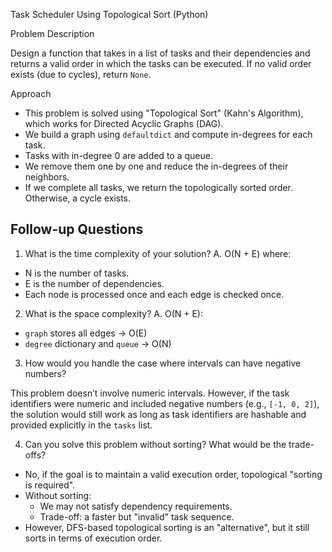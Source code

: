 
Task Scheduler Using Topological Sort (Python)

Problem Description

Design a function that takes in a list of tasks and their dependencies and returns a valid order in which the tasks can be executed. If no valid order exists (due to cycles), return `None`.


Approach

* This problem is solved using "Topological Sort" (Kahn's Algorithm), which works for Directed Acyclic Graphs (DAG).
* We build a graph using `defaultdict` and compute in-degrees for each task.
* Tasks with in-degree 0 are added to a queue.
* We remove them one by one and reduce the in-degrees of their neighbors.
* If we complete all tasks, we return the topologically sorted order. Otherwise, a cycle exists.
             

## Follow-up Questions

1. What is the time complexity of your solution?
A. O(N + E) where:

  * N is the number of tasks.
  * E is the number of dependencies.
  * Each node is processed once and each edge is checked once.

2. What is the space complexity?
A. O(N + E):

  * `graph` stores all edges → O(E)
  * `degree` dictionary and `queue` → O(N)

3. How would you handle the case where intervals can have negative numbers?

This problem doesn’t involve numeric intervals. However, if the task identifiers were numeric and included negative numbers (e.g., `[-1, 0, 2]`), the solution would still work as long as task identifiers are hashable and provided explicitly in the `tasks` list.

4. Can you solve this problem without sorting? What would be the trade-offs?

* No, if the goal is to maintain a valid execution order, topological "sorting is required".
* Without sorting:
  * We may not satisfy dependency requirements.
  * Trade-off: a faster but "invalid" task sequence.
* However, DFS-based topological sorting is an "alternative", but it still sorts in terms of execution order.


